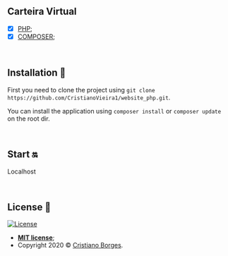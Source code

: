 
## Carteira Virtual

- [x] [PHP](https://www.php.net/);
- [x] [COMPOSER](https://getcomposer.org/);

<br>

## Installation :wrench:

First you need to clone the project using `git clone https://github.com/CristianoVieira1/website_php.git`.

You can install the application using `composer install` or `composer update` on the root dir.

<br>

## Start :on:

Localhost

<br>


## License :memo:

[![License](http://img.shields.io/:license-mit-blue.svg?style=flat-square)](http://badges.mit-license.org)

- **[MIT license](https://github.com/CristianoVieira1/clone_tesla/blob/master/LICENSE)**;
- Copyright 2020 © <a href="https://github.com/CristianoVieira1" target="_blank">Cristiano Borges</a>.

##
